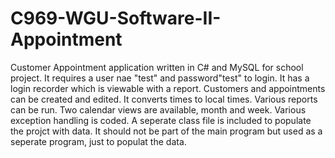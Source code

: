# C969-WGU-Software-II-Appointment
Customer Appointment application written in C# and MySQL for school project. It requires a user nae "test" and password"test" to login. It has a login recorder which is viewable with a report. Customers and appointments can be created and edited. It converts times to local times. Various reports can be run. Two calendar views are available, month and week. Various exception handling is coded. A seperate class file is included to populate the projct with data. It should not be part of the main program but used as a seperate program, just to populat the data.
